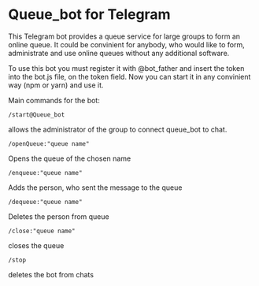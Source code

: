 # Queue_bot for Telegram

This Telegram bot provides a queue service for large groups to form an online queue. It could be convinient for anybody, who would like to form, administrate and use online queues without any additional software.

To use this bot you must register it with @bot_father and insert the token into the bot.js file, on the token field. Now you can start it in any convinient way (npm or yarn) and use it.

Main commands for the bot:

<code>/start@Queue_bot</code>

allows the administrator of the group to connect queue_bot to chat.

<code>/openQueue:"queue name"</code>

Opens the queue of the chosen name 

<code>/enqueue:"queue name"</code>

Adds the person, who sent the message to the queue

<code>/dequeue:"queue name"</code>

Deletes the person from queue

<code>/close:"queue name"</code>

closes the queue

<code>/stop</code>

deletes the bot from chats


